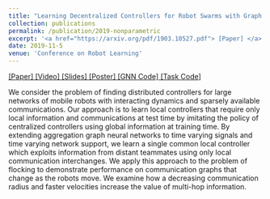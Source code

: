 ```yaml
---
title: "Learning Decentralized Controllers for Robot Swarms with Graph Neural Networks"
collection: publications
permalink: /publication/2019-nonparametric
excerpt: '<a href="https://arxiv.org/pdf/1903.10527.pdf"> [Paper] </a> <a href="https://youtu.be/Ph-GX0lSKME"> [Video] </a> <a href="https://docs.google.com/presentation/d/1eyNP2QjG2SZzl9GaUaMr_TbAmI3nbIMumTlCb5lG6jU/edit?usp=sharing"> [Slides] </a> <a href="https://katetolstaya.github.io/files/CoRL_2019_Poster.pdf"> [Poster] </a> <a href="https://github.com/katetolstaya/multiagent_gnn_policies"> [GNN Code] </a> <a href="https://github.com/katetolstaya/gym-flock"> [Task Code] </a>'
date: 2019-11-5
venue: 'Conference on Robot Learning'
---
```


<a href="https://arxiv.org/pdf/1903.10527.pdf"> [Paper] </a> <a href="https://youtu.be/Ph-GX0lSKME"> [Video] </a> <a href="https://docs.google.com/presentation/d/1eyNP2QjG2SZzl9GaUaMr_TbAmI3nbIMumTlCb5lG6jU/edit?usp=sharing"> [Slides] </a> <a href="https://katetolstaya.github.io/files/CoRL_2019_Poster.pdf"> [Poster] </a> <a href="https://github.com/katetolstaya/multiagent_gnn_policies"> [GNN Code] </a> <a href="https://github.com/katetolstaya/gym-flock"> [Task Code] </a>

We consider the problem of finding distributed controllers for large networks of mobile robots with interacting dynamics and sparsely available communications.
Our approach is to learn local controllers that require only local information and communications at test time by imitating the policy of centralized controllers using global information at training time. 
By extending aggregation graph neural networks to time varying signals and time varying network support, we learn a single common local controller which exploits information from distant teammates using only local communication interchanges.
We apply this approach to the problem of flocking to demonstrate performance on communication graphs that change as the robots move. We examine how a decreasing communication radius and faster velocities increase the value of multi-hop information.

